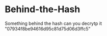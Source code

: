 # Behind-the-Hash

Something behind the hash can you decrytp it "07934f8be94616d95c81d75d06d3ffc5"

